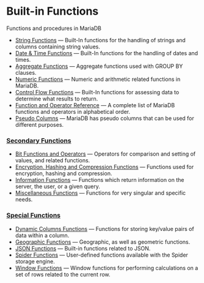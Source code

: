 # Built-in Functions

Functions and procedures in MariaDB

- [String Functions](/built-in-functions/string-functions/) — Built-In functions for the handling of strings and columns containing string values.
- [Date & Time Functions](/built-in-functions/date-time-functions/) — Built-In functions for the handling of dates and times.
- [Aggregate Functions](/built-in-functions/aggregate-functions/) — Aggregate functions used with GROUP BY clauses.
- [Numeric Functions](/built-in-functions/numeric-functions/) — Numeric and arithmetic related functions in MariaDB.
- [Control Flow Functions](/built-in-functions/control-flow-functions/) — Built-In functions for assessing data to determine what results to return.
- [Function and Operator Reference](/built-in-functions/function-and-operator-reference/) — A complete list of MariaDB functions and operators in alphabetical order.
- [Pseudo Columns](/built-in-functions/pseudo-columns/) — MariaDB has pseudo columns that can be used for different purposes.

### [Secondary Functions](/built-in-functions/secondary-functions/)

- [Bit Functions and Operators](/built-in-functions/secondary-functions/bit-functions-and-operators/) — Operators for comparison and setting of values, and related functions.
- [Encryption, Hashing and Compression Functions](/built-in-functions/secondary-functions/encryption-hashing-and-compression-functions/) — Functions used for encryption, hashing and compression.
- [Information Functions](/built-in-functions/secondary-functions/information-functions/) — Functions which return information on the server, the user, or a given query.
- [Miscellaneous Functions](/built-in-functions/secondary-functions/miscellaneous-functions/) — Functions for very singular and specific needs.

### [Special Functions](/built-in-functions/special-functions/)

- [Dynamic Columns Functions](/built-in-functions/special-functions/dynamic-columns-functions/) — Functions for storing key/value pairs of data within a column.
- [Geographic Functions](/built-in-functions/special-functions/geographic-functions/) — Geographic, as well as geometric functions.
- [JSON Functions](/built-in-functions/special-functions/json-functions/) — Built-in functions related to JSON.
- [Spider Functions](/columns-storage-engines-and-plugins/storage-engines/spider/spider-functions/) — User-defined functions available with the Spider storage engine.
- [Window Functions](/built-in-functions/special-functions/window-functions/) — Window functions for performing calculations on a set of rows related to the current row.